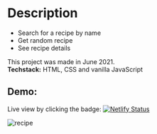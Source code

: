 # Description

- Search for a recipe by name
- Get random recipe
- See recipe details

This project was made in June 2021. <br />
**Techstack:** HTML, CSS and vanilla JavaScript

## Demo: 

Live view by clicking the badge: [![Netlify Status](https://api.netlify.com/api/v1/badges/4d36dbda-f5f3-491d-9184-2faf6b7068e4/deploy-status)](https://recipe-finder-js.netlify.app/)

![recipe](https://user-images.githubusercontent.com/49621459/190639305-19ac2ed3-8424-4891-8fe5-d601ebe2055e.jpg)
